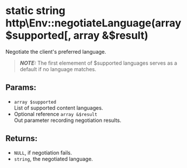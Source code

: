 # static string http\Env::negotiateLanguage(array $supported[, array &$result)

Negotiate the client's preferred language.

> ***NOTE:*** The first elemement of $supported languages serves as a default if no language matches.

## Params:

* ```array $supported```  
  List of supported content languages.
* Optional reference ```array &$result```  
  Out parameter recording negotiation results.
  
## Returns:

* ```NULL```, if negotiation fails.
* ```string```, the negotiated language.
